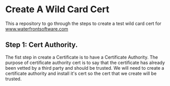 # Create A Wild Card Cert

This a repository to go through the steps to create a test wild card cert for www.waterfrontsoftware.com

## Step 1: Cert Authority.
 
  The fist step in create a Certificate is to have a Certificate Authority. The purpose of certificate authority cert  is to say that the certificate has already been vetted by a third party and should be trusted. We will need to create a certificate authority and install it's cert so the cert that we create will be trusted. 
  
